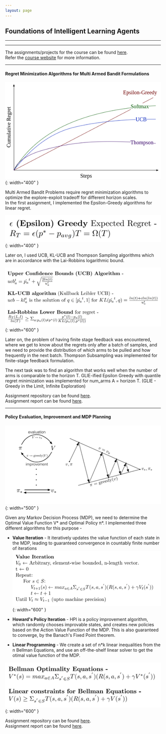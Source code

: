 ```yaml
---
layout: page
---
```

<h2><b>Foundations of Intelligent Learning Agents</b></h2>
<!--- <h3><b>Regret Minimization, Policy Evaluation and Policy Improvement for Reinforcement Learning</b></h3> -->


-------------------------------------------------------------------------------------------------------------------       
-------------------------------------------------------------------------------------------------------------------      
<!---<span style="background-color:AliceBlue">-->
The assignments/projects for the course can be found [here](https://github.com/patel-shivam/CS747).   
Refer the [course website](https://www.cse.iitb.ac.in/~shivaram/teaching/cs747-a2022/index.html) for more information. 
<!---</span>-->

-------------------------------------------------------------------------------------------------------------------      
<h4><b>Regret Minimization Algorithms for Multi Armed Bandit Formulations</b></h4>    

   

![Multi Armed Bandit](/images/rl-images/k-armed-regret-1.png){: width="400" }    

Multi Armed Bandit Problems require regret minimization algorithms to optimize the explore-exploit tradeoff for different horizon scales.   
In the first assignment, I implemented the Epsilon-Greedy algorithms for linear regret.   

   ![epsilon greedy](/images/rl-images/rl1.png){: width="400" }    

Later on, I used UCB, KL-UCB and Thompson Sampling algorithms which are in accordance with the Lai-Robbins logarithmic bound. 

![ucb, klucb](/images/rl-images/rl2.png){: width="600" }    




Later on, the problem of having finite stage feedback was encountered, where we get to know about the regrets only after a batch of samples, and we need to provide the distribution of which arms to be pulled and how frequently in the next batch. Thompson Subsampling was implemented for finite-stage feedback formulation. 

The next task was to find an algorithm that works well when the number of arms is comparable to the horizon T. 
GLIE-ified Epsilon Greedy with quantile regret minimization was implemented for num_arms A = horizon T. (GLIE - Greedy in the Limit, Infinite Exploration)  


Assignment repository can be found [here](https://github.com/patel-shivam/CS747/tree/main/Assignment1).  
Assignment report can be found [here](/files/CS747_Assn1_Report.pdf).  

-------------------------------------------------------------------------------------------------------------------     

<h4><b>Policy Evaluation, Improvement and MDP Planning</b></h4>  

    

![Policy Iteration](/images/rl-images/policy-iteration.png){: width="500" }    
 
 Given any Markov Decision Process (MDP), we need to determine the Optimal Value Function V* and Optimal Policy π*. I implemented three different algorithms for this purpose - 
 * **Value Iteration** - It iteratively updates the value function of each state in the MDP, leading to guaranteed convergence in countably finite number of iterations  ![value iteration](/images/rl-images/rl3.png){: width="600" }    
 

 * **Howard's Policy Iteration** - HPI is a policy improvement algorithm, which randomly chooses improvable states, and creates new policies based on the Action Value Function of the MDP. This is also guaranteed to converge, by the Banach's Fixed Point theorem.  
 * **Linear Programming** - We create a set of n\*k linear inequalities from the n Bellman Equations, and use an off-the-shelf linear solver to get the otimal value function of the MDP.  
   
 ![Bellman Equations](/images/rl-images/rl4.png){: width="600" }   
 
   

Assignment repository can be found [here](https://github.com/patel-shivam/CS747/tree/main/Assignment2).     
Assignment report can be found [here](/files/CS747_Assn2_Report.pdf).  



